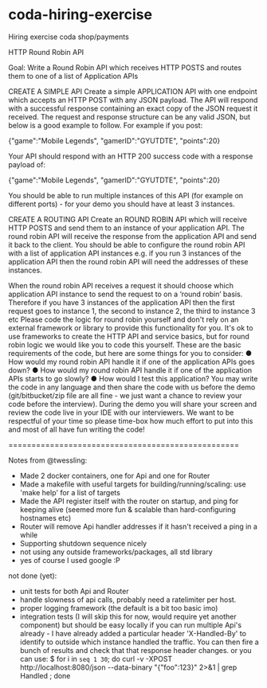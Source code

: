 # coda-hiring-exercise
Hiring exercise coda shop/payments

HTTP Round Robin API

Goal: Write a Round Robin API which receives HTTP POSTS and routes them to one of a list of
Application APIs

CREATE A SIMPLE API
Create a simple APPLICATION API with one endpoint which accepts an HTTP POST with any
JSON payload. The API will respond with a successful response containing an exact copy of
the JSON request it received. The request and response structure can be any valid JSON, but
below is a good example to follow.
For example if you post:

{"game":"Mobile Legends", "gamerID":"GYUTDTE", "points":20}

Your API should respond with an HTTP 200 success code with a response payload of:

{"game":"Mobile Legends", "gamerID":"GYUTDTE", "points":20}

You should be able to run multiple instances of this API (for example on different ports) - for
your demo you should have at least 3 instances.

CREATE A ROUTING API
Create an ROUND ROBIN API which will receive HTTP POSTS and send them to an instance of
your application API. The round robin API will receive the response from the application API
and send it back to the client.
You should be able to configure the round robin API with a list of application API instances e.g.
if you run 3 instances of the application API then the round robin API will need the addresses of
these instances.


When the round robin API receives a request it should choose which application API instance to
send the request to on a ‘round robin’ basis. Therefore if you have 3 instances of the
application API then the first request goes to instance 1, the second to instance 2, the third to
instance 3 etc
Please code the logic for round robin yourself and don't rely on an external framework or library
to provide this functionality for you. It's ok to use frameworks to create the HTTP API and
service basics, but for round robin logic we would like you to code this yourself.
These are the basic requirements of the code, but here are some things for you to consider:
● How would my round robin API handle it if one of the application APIs goes down?
● How would my round robin API handle it if one of the application APIs starts to go
slowly?
● How would I test this application?
You may write the code in any language and then share the code with us before the demo
(git/bitbucket/zip file are all fine - we just want a chance to review your code before the
interview). During the demo you will share your screen and review the code live in your IDE
with our interviewers.
We want to be respectful of your time so please time-box how much effort to put into this and
most of all have fun writing the code!


==================================================

Notes from @twessling:

- Made 2 docker containers, one for Api and one for Router
- Made a makefile with useful targets for building/running/scaling: use 'make help' for a list of targets
- Made the API register itself with the router on startup, and ping for keeping alive (seemed more fun & scalable than hard-configuring hostnames etc)
- Router will remove Api handler addresses if it hasn't received a ping in a while
- Supporting shutdown sequence nicely
- not using any outside frameworks/packages, all std library
- yes of course I used google :P

not done (yet):
- unit tests for both Api and Router
- handle slowness of api calls, probably need a ratelimiter per host.
- proper logging framework (the default is a bit too basic imo)
- integration tests (I will skip this for now, would require yet another component) but should be easy locally if you can run multiple Api's already - I have already added a particular header 'X-Handled-By' to identify to outside which instance handled the traffic. You can then fire a bunch of results and check that that response header changes.
  or you can use: $ for i in `seq 1 30`; do curl -v -XPOST http://localhost:8080/json --data-binary "{\"foo\":123}" 2>&1 | grep Handled ; done